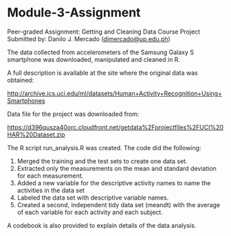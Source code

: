 # Module-3-Assignment
Peer-graded Assignment: Getting and Cleaning Data Course Project
Submitted by: Danilo J. Mercado (djmercado@up.edu.ph)

The data collected from accelerometers of the Samsung Galaxy S smartphone was downloaded, manipulated and cleaned in R.

A full description is available at the site where the original data was obtained:

http://archive.ics.uci.edu/ml/datasets/Human+Activity+Recognition+Using+Smartphones

Data file for the project was downloaded from:

https://d396qusza40orc.cloudfront.net/getdata%2Fprojectfiles%2FUCI%20HAR%20Dataset.zip

The R script run_analysis.R was created. The code did the following:

1. Merged the training and the test sets to create one data set.
2. Extracted only the measurements on the mean and standard deviation for each measurement.
3. Added a new variable for the descriptive activity names to name the activities in the data set
4. Labeled the data set with descriptive variable names.
5. Created a second, independent tidy data set (meandt) with the average of each variable for each activity and each subject.

A codebook is also provided to explain details of the data analysis.
